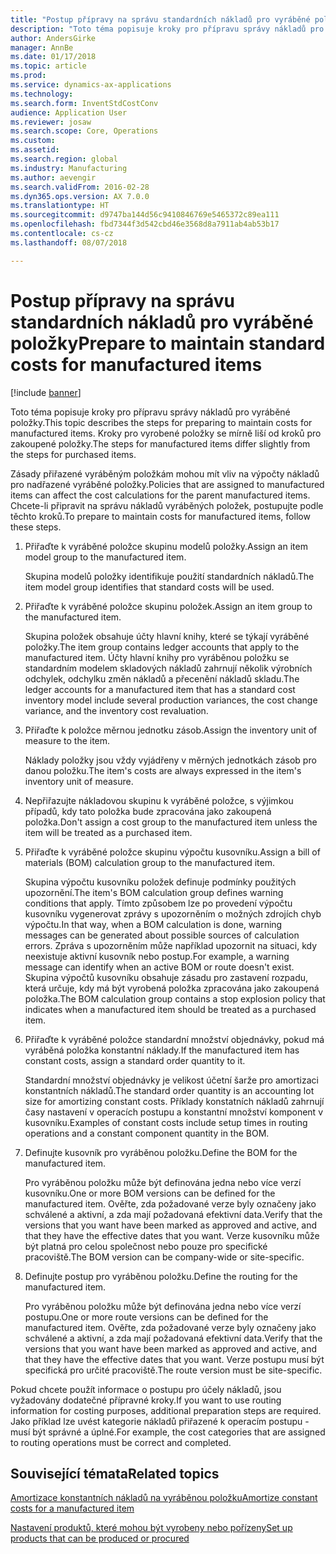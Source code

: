 ```yaml
---
title: "Postup přípravy na správu standardních nákladů pro vyráběné položky"
description: "Toto téma popisuje kroky pro přípravu správy nákladů pro vyráběné položky."
author: AndersGirke
manager: AnnBe
ms.date: 01/17/2018
ms.topic: article
ms.prod: 
ms.service: dynamics-ax-applications
ms.technology: 
ms.search.form: InventStdCostConv
audience: Application User
ms.reviewer: josaw
ms.search.scope: Core, Operations
ms.custom: 
ms.assetid: 
ms.search.region: global
ms.industry: Manufacturing
ms.author: aevengir
ms.search.validFrom: 2016-02-28
ms.dyn365.ops.version: AX 7.0.0
ms.translationtype: HT
ms.sourcegitcommit: d9747ba144d56c9410846769e5465372c89ea111
ms.openlocfilehash: fbd7344f3d542cbd46e3568d8a7911ab4ab53b17
ms.contentlocale: cs-cz
ms.lasthandoff: 08/07/2018

---
```



# <a name="prepare-to-maintain-standard-costs-for-manufactured-items"></a><span data-ttu-id="2acd5-103">Postup přípravy na správu standardních nákladů pro vyráběné položky</span><span class="sxs-lookup"><span data-stu-id="2acd5-103">Prepare to maintain standard costs for manufactured items</span></span>

[!include [banner](../includes/banner.md)]

<span data-ttu-id="2acd5-104">Toto téma popisuje kroky pro přípravu správy nákladů pro vyráběné položky.</span><span class="sxs-lookup"><span data-stu-id="2acd5-104">This topic describes the steps for preparing to maintain costs for manufactured items.</span></span> <span data-ttu-id="2acd5-105">Kroky pro vyrobené položky se mírně liší od kroků pro zakoupené položky.</span><span class="sxs-lookup"><span data-stu-id="2acd5-105">The steps for manufactured items differ slightly from the steps for purchased items.</span></span>

<span data-ttu-id="2acd5-106">Zásady přiřazené vyráběným položkám mohou mít vliv na výpočty nákladů pro nadřazené vyráběné položky.</span><span class="sxs-lookup"><span data-stu-id="2acd5-106">Policies that are assigned to manufactured items can affect the cost calculations for the parent manufactured items.</span></span> <span data-ttu-id="2acd5-107">Chcete-li připravit na správu nákladů vyráběných položek, postupujte podle těchto kroků.</span><span class="sxs-lookup"><span data-stu-id="2acd5-107">To prepare to maintain costs for manufactured items, follow these steps.</span></span>

1. <span data-ttu-id="2acd5-108">Přiřaďte k vyráběné položce skupinu modelů položky.</span><span class="sxs-lookup"><span data-stu-id="2acd5-108">Assign an item model group to the manufactured item.</span></span> 

   <span data-ttu-id="2acd5-109">Skupina modelů položky identifikuje použití standardních nákladů.</span><span class="sxs-lookup"><span data-stu-id="2acd5-109">The item model group identifies that standard costs will be used.</span></span>

2. <span data-ttu-id="2acd5-110">Přiřaďte k vyráběné položce skupinu položek.</span><span class="sxs-lookup"><span data-stu-id="2acd5-110">Assign an item group to the manufactured item.</span></span> 

   <span data-ttu-id="2acd5-111">Skupina položek obsahuje účty hlavní knihy, které se týkají vyráběné položky.</span><span class="sxs-lookup"><span data-stu-id="2acd5-111">The item group contains ledger accounts that apply to the manufactured item.</span></span> <span data-ttu-id="2acd5-112">Účty hlavní knihy pro vyráběnou položku se standardním modelem skladových nákladů zahrnují několik výrobních odchylek, odchylku změn nákladů a přecenění nákladů skladu.</span><span class="sxs-lookup"><span data-stu-id="2acd5-112">The ledger accounts for a manufactured item that has a standard cost inventory model include several production variances, the cost change variance, and the inventory cost revaluation.</span></span>

3. <span data-ttu-id="2acd5-113">Přiřaďte k položce měrnou jednotku zásob.</span><span class="sxs-lookup"><span data-stu-id="2acd5-113">Assign the inventory unit of measure to the item.</span></span> 

   <span data-ttu-id="2acd5-114">Náklady položky jsou vždy vyjádřeny v měrných jednotkách zásob pro danou položku.</span><span class="sxs-lookup"><span data-stu-id="2acd5-114">The item's costs are always expressed in the item's inventory unit of measure.</span></span>

4. <span data-ttu-id="2acd5-115">Nepřiřazujte nákladovou skupinu k vyráběné položce, s výjimkou případů, kdy tato položka bude zpracována jako zakoupená položka.</span><span class="sxs-lookup"><span data-stu-id="2acd5-115">Don't assign a cost group to the manufactured item unless the item will be treated as a purchased item.</span></span>

5. <span data-ttu-id="2acd5-116">Přiřaďte k vyráběné položce skupinu výpočtu kusovníku.</span><span class="sxs-lookup"><span data-stu-id="2acd5-116">Assign a bill of materials (BOM) calculation group to the manufactured item.</span></span> 

   <span data-ttu-id="2acd5-117">Skupina výpočtu kusovníku položek definuje podmínky použitých upozornění.</span><span class="sxs-lookup"><span data-stu-id="2acd5-117">The item's BOM calculation group defines warning conditions that apply.</span></span> <span data-ttu-id="2acd5-118">Tímto způsobem lze po provedení výpočtu kusovníku vygenerovat zprávy s upozorněním o možných zdrojích chyb výpočtu.</span><span class="sxs-lookup"><span data-stu-id="2acd5-118">In that way, when a BOM calculation is done, warning messages can be generated about possible sources of calculation errors.</span></span> <span data-ttu-id="2acd5-119">Zpráva s upozorněním může například upozornit na situaci, kdy neexistuje aktivní kusovník nebo postup.</span><span class="sxs-lookup"><span data-stu-id="2acd5-119">For example, a warning message can identify when an active BOM or route doesn't exist.</span></span> <span data-ttu-id="2acd5-120">Skupina výpočtů kusovníku obsahuje zásadu pro zastavení rozpadu, která určuje, kdy má být vyrobená položka zpracována jako zakoupená položka.</span><span class="sxs-lookup"><span data-stu-id="2acd5-120">The BOM calculation group contains a stop explosion policy that indicates when a manufactured item should be treated as a purchased item.</span></span>

6. <span data-ttu-id="2acd5-121">Přiřaďte k vyráběné položce standardní množství objednávky, pokud má vyráběná položka konstantní náklady.</span><span class="sxs-lookup"><span data-stu-id="2acd5-121">If the manufactured item has constant costs, assign a standard order quantity to it.</span></span> 

   <span data-ttu-id="2acd5-122">Standardní množství objednávky je velikost účetní šarže pro amortizaci konstantních nákladů.</span><span class="sxs-lookup"><span data-stu-id="2acd5-122">The standard order quantity is an accounting lot size for amortizing constant costs.</span></span> <span data-ttu-id="2acd5-123">Příklady konstatních nákladů zahrnují časy nastavení v operacích postupu a konstantní množství komponent v kusovníku.</span><span class="sxs-lookup"><span data-stu-id="2acd5-123">Examples of constant costs include setup times in routing operations and a constant component quantity in the BOM.</span></span>

7. <span data-ttu-id="2acd5-124">Definujte kusovník pro vyráběnou položku.</span><span class="sxs-lookup"><span data-stu-id="2acd5-124">Define the BOM for the manufactured item.</span></span> 

   <span data-ttu-id="2acd5-125">Pro vyráběnou položku může být definována jedna nebo více verzí kusovníku.</span><span class="sxs-lookup"><span data-stu-id="2acd5-125">One or more BOM versions can be defined for the manufactured item.</span></span> <span data-ttu-id="2acd5-126">Ověřte, zda požadované verze byly označeny jako schválené a aktivní, a zda mají požadovaná efektivní data.</span><span class="sxs-lookup"><span data-stu-id="2acd5-126">Verify that the versions that you want have been marked as approved and active, and that they have the effective dates that you want.</span></span> <span data-ttu-id="2acd5-127">Verze kusovníku může být platná pro celou společnost nebo pouze pro specifické pracoviště.</span><span class="sxs-lookup"><span data-stu-id="2acd5-127">The BOM version can be company-wide or site-specific.</span></span>

8. <span data-ttu-id="2acd5-128">Definujte postup pro vyráběnou položku.</span><span class="sxs-lookup"><span data-stu-id="2acd5-128">Define the routing for the manufactured item.</span></span> 

   <span data-ttu-id="2acd5-129">Pro vyráběnou položku může být definována jedna nebo více verzí postupu.</span><span class="sxs-lookup"><span data-stu-id="2acd5-129">One or more route versions can be defined for the manufactured item.</span></span> <span data-ttu-id="2acd5-130">Ověřte, zda požadované verze byly označeny jako schválené a aktivní, a zda mají požadovaná efektivní data.</span><span class="sxs-lookup"><span data-stu-id="2acd5-130">Verify that the versions that you want have been marked as approved and active, and that they have the effective dates that you want.</span></span> <span data-ttu-id="2acd5-131">Verze postupu musí být specifická pro určité pracoviště.</span><span class="sxs-lookup"><span data-stu-id="2acd5-131">The route version must be site-specific.</span></span>

<span data-ttu-id="2acd5-132">Pokud chcete použít informace o postupu pro účely nákladů, jsou vyžadovány dodatečné přípravné kroky.</span><span class="sxs-lookup"><span data-stu-id="2acd5-132">If you want to use routing information for costing purposes, additional preparation steps are required.</span></span> <span data-ttu-id="2acd5-133">Jako příklad lze uvést kategorie nákladů přiřazené k operacím postupu - musí být správné a úplné.</span><span class="sxs-lookup"><span data-stu-id="2acd5-133">For example, the cost categories that are assigned to routing operations must be correct and completed.</span></span>

<a name="related-topics"></a><span data-ttu-id="2acd5-134">Související témata</span><span class="sxs-lookup"><span data-stu-id="2acd5-134">Related topics</span></span>
--------

[<span data-ttu-id="2acd5-135">Amortizace konstantních nákladů na vyráběnou položku</span><span class="sxs-lookup"><span data-stu-id="2acd5-135">Amortize constant costs for a manufactured item</span></span>](amortize-constant-costs-manufactured-item.md)

[<span data-ttu-id="2acd5-136">Nastavení produktů, které mohou být vyrobeny nebo pořízeny</span><span class="sxs-lookup"><span data-stu-id="2acd5-136">Set up products that can be produced or procured</span></span>](manufactured-items-treated-as-purchased-items.md)


